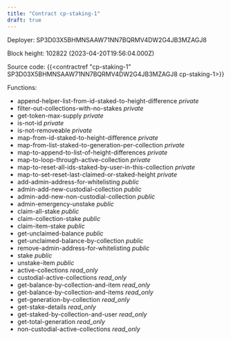 ```yaml
---
title: "Contract cp-staking-1"
draft: true
---
```

Deployer: SP3D03X5BHMNSAAW71NN7BQRMV4DW2G4JB3MZAGJ8


 



Block height: 102822 (2023-04-20T19:56:04.000Z)

Source code: {{<contractref "cp-staking-1" SP3D03X5BHMNSAAW71NN7BQRMV4DW2G4JB3MZAGJ8 cp-staking-1>}}

Functions:

* append-helper-list-from-id-staked-to-height-difference _private_
* filter-out-collections-with-no-stakes _private_
* get-token-max-supply _private_
* is-not-id _private_
* is-not-removeable _private_
* map-from-id-staked-to-height-difference _private_
* map-from-list-staked-to-generation-per-collection _private_
* map-to-append-to-list-of-height-differences _private_
* map-to-loop-through-active-collection _private_
* map-to-reset-all-ids-staked-by-user-in-this-collection _private_
* map-to-set-reset-last-claimed-or-staked-height _private_
* add-admin-address-for-whitelisting _public_
* admin-add-new-custodial-collection _public_
* admin-add-new-non-custodial-collection _public_
* admin-emergency-unstake _public_
* claim-all-stake _public_
* claim-collection-stake _public_
* claim-item-stake _public_
* get-unclaimed-balance _public_
* get-unclaimed-balance-by-collection _public_
* remove-admin-address-for-whitelisting _public_
* stake _public_
* unstake-item _public_
* active-collections _read_only_
* custodial-active-collections _read_only_
* get-balance-by-collection-and-item _read_only_
* get-balance-by-collection-and-items _read_only_
* get-generation-by-collection _read_only_
* get-stake-details _read_only_
* get-staked-by-collection-and-user _read_only_
* get-total-generation _read_only_
* non-custodial-active-collections _read_only_
